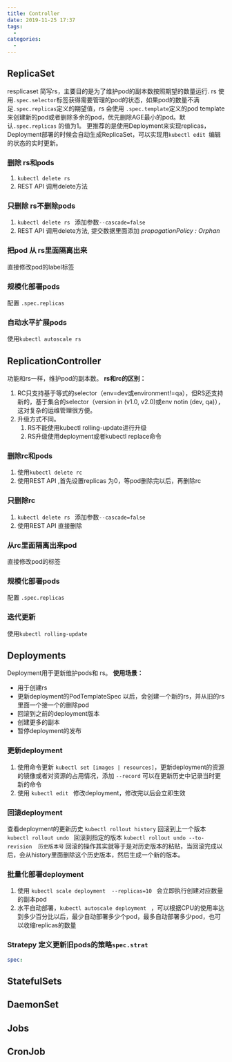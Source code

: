 ```yaml
---
title: Controller
date: 2019-11-25 17:37
tags: 
  - 
categories: 
  - 
---
```

## ReplicaSet
resplicaset 简写rs，主要目的是为了维护pod的副本数按照期望的数量运行.
rs 使用`.spec.selector`标签获得需要管理的pod的状态，如果pod的数量不满足`.spec.replicas`定义的期望值，rs 会使用 `.spec.template`定义的pod template来创建新的pod或者删除多余的pod，优先删除AGE最小的pod。默认`.spec.replicas` 的值为1。
更推荐的是使用Deployment来实现replicas，Deployment部署的时候会自动生成ReplicaSet，可以实现用`kubectl edit `编辑的状态的实时更新。
### 删除 rs和pods
1. `kubectl delete rs`
2. REST API 调用delete方法
### 只删除 rs不删除pods
1. `kubectl delete rs ` 添加参数`--cascade=false`
2. REST API 调用delete方法, 提交数据里面添加 *propagationPolicy : Orphan*
### 把pod 从 rs里面隔离出来
直接修改pod的label标签
### 规模化部署pods
配置 `.spec.replicas` 
### 自动水平扩展pods
使用`kubectl autoscale rs `
## ReplicationController
功能和rs一样，维护pod的副本数。
**rs和rc的区别：**
1. RC只支持基于等式的selector（env=dev或environment!=qa），但RS还支持新的，基于集合的selector（version in (v1.0, v2.0)或env notin (dev, qa)），这对复杂的运维管理很方便。
2. 升级方式不同。
    1. RS不能使用kubectl rolling-update进行升级
    2. RS升级使用deployment或者kubectl replace命令
### 删除rc和pods
1. 使用`kubectl delete rc`
2. 使用REST API ,首先设置replicas 为0，等pod删除完以后，再删除rc
### 只删除rc
1. `kubectl delete rs ` 添加参数`--cascade=false`
2. 使用REST API 直接删除
### 从rc里面隔离出来pod
直接修改pod的标签
### 规模化部署pods
配置 `.spec.replicas` 
### 迭代更新
使用`kubectl rolling-update`
## Deployments
Deployment用于更新维护pods和 rs。
**使用场景：**
- 用于创建rs
- 更新deployment的PodTemplateSpec 以后，会创建一个新的rs，并从旧的rs里面一个接一个的删除pod
- 回滚到之前的deployment版本
- 创建更多的副本
- 暂停deployment的发布
### 更新deployment
1. 使用命令更新 `kubectl set [images | resources]`，更新deployment的资源的镜像或者对资源的占用情况，添加 `--record` 可以在更新历史中记录当时更新的命令
2. 使用 `kubectl edit ` 修改deployment，修改完以后会立即生效
### 回滚deployment
查看deployment的更新历史 `kubectl rollout history`
回滚到上一个版本 `kubectl rollout undo `
回滚到指定的版本 `kubectl rollout undo --to-revision  历史版本号`
回滚的操作其实就等于是对历史版本的粘贴，当回滚完成以后，会从history里面删除这个历史版本，然后生成一个新的版本。
### 批量化部署deployment
1. 使用 `kubectl scale deployment  --replicas=10 ` 会立即执行创建对应数量的副本pod
2. 水平自动部署，`kubectl autoscale deployment ` ，可以根据CPU的使用率达到多少百分比以后，最少自动部署多少个pod，最多自动部署多少pod，也可以收缩replicas的数量
### Stratepy 定义更新旧pods的策略`spec.strat`
```yml
spec:

```
## StatefulSets
## DaemonSet
## Jobs
## CronJob